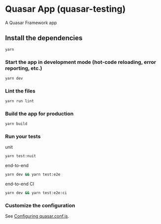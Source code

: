 # Quasar App (quasar-testing)

A Quasar Framework app

## Install the dependencies
```bash
yarn
```

### Start the app in development mode (hot-code reloading, error reporting, etc.)
```bash
yarn dev
```

### Lint the files
```bash
yarn run lint
```

### Build the app for production
```bash
yarn build
```

### Run your tests

unit
```bash
yarn test:nuit
```

end-to-end
```bash
yarn dev && yarn test:e2e
```

end-to-end CI
```bash
yarn dev && yarn test:e2e:ci
```


### Customize the configuration
See [Configuring quasar.conf.js](https://quasar.dev/quasar-cli/quasar-conf-js).
